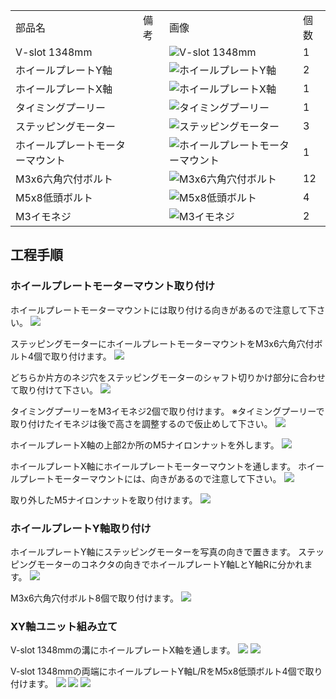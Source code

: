 <table class="packing-list">
    <tbody>
        <tr>
            <td>部品名</td>
            <td>備考</td>
            <td class="packing-img">画像</td>
            <td>個数</td>
        </tr>
        <tr>
            <td>V-slot 1348mm</td>
            <td></td>
            <td><img src="./images/packing/034.jpg" alt="V-slot 1348mm"></td>
            <td>1</td>
        </tr>
        <tr>
            <td>ホイールプレートY軸</td>
            <td></td>
            <td><img src="./images/packing/016.jpg" alt="ホイールプレートY軸"></td>
            <td>2</td>
        </tr>
        <tr>
            <td>ホイールプレートX軸</td>
            <td></td>
            <td><img src="./images/packing/017.jpg" alt="ホイールプレートX軸"></td>
            <td>1</td>
        </tr>
        <tr>
            <td>タイミングプーリー</td>
            <td></td>
            <td><img src="./images/packing/030.jpg" alt="タイミングプーリー"></td>
            <td>1</td>
        </tr>
        <tr>
            <td>ステッピングモーター</td>
            <td></td>
            <td><img src="./images/packing/029.jpg" alt="ステッピングモーター"></td>
            <td>3</td>
        </tr>
        <tr>
            <td>ホイールプレートモーターマウント</td>
            <td></td>
            <td><img src="./images/packing/015.jpg" alt="ホイールプレートモーターマウント"></td>
            <td>1</td>
        </tr>
        <tr>
            <td>M3x6六角穴付ボルト</td>
            <td></td>
            <td><img src="./images/packing/126.jpg" alt="M3x6六角穴付ボルト"></td>
            <td>12</td>
        </tr>
        <tr>
            <td>M5x8低頭ボルト</td>
            <td></td>
            <td><img src="./images/packing/145.jpg" alt="M5x8低頭ボルト"></td>
            <td>4</td>
        </tr>
        <tr>
            <td>M3イモネジ</td>
            <td></td>
            <td><img src="./images/packing/203.jpg" alt="M3イモネジ"></td>
            <td>2</td>
        </tr>
    </tbody>
</table>

## 工程手順

### ホイールプレートモーターマウント取り付け

ホイールプレートモーターマウントには取り付ける向きがあるので注意して下さい。
<img src="./images/004/000.jpg"/>

ステッピングモーターにホイールプレートモーターマウントをM3x6六角穴付ボルト4個で取り付けます。
<img src="./images/004/001.jpg"/>

どちらか片方のネジ穴をステッピングモーターのシャフト切りかけ部分に合わせて取り付けて下さい。
<img src="./images/004/002.jpg"/>

タイミングプーリーをM3イモネジ2個で取り付けます。
※タイミングプーリーで取り付けたイモネジは後で高さを調整するので仮止めして下さい。
<img src="./images/004/003.jpg"/>

ホイールプレートX軸の上部2か所のM5ナイロンナットを外します。
<img src="./images/004/004.jpg"/>

ホイールプレートX軸にホイールプレートモーターマウントを通します。
ホイールプレートモーターマウントには、向きがあるので注意して下さい。
<img src="./images/004/005.jpg"/>

取り外したM5ナイロンナットを取り付けます。
<img src="./images/004/006.jpg"/>

### ホイールプレートY軸取り付け

ホイールプレートY軸にステッピングモーターを写真の向きで置きます。
ステッピングモーターのコネクタの向きでホイールプレートY軸LとY軸Rに分かれます。
<img src="./images/004/007.jpg"/>

M3x6六角穴付ボルト8個で取り付けます。
<img src="./images/004/008.jpg"/>

### XY軸ユニット組み立て

V-slot 1348mmの溝にホイールプレートX軸を通します。
<img src="./images/004/009.jpg"/>
<img src="./images/004/010.jpg"/>

V-slot 1348mmの両端にホイールプレートY軸L/RをM5x8低頭ボルト4個で取り付けます。
<img src="./images/004/011.jpg"/>
<img src="./images/004/012.jpg"/>
<img src="./images/004/013.jpg"/>